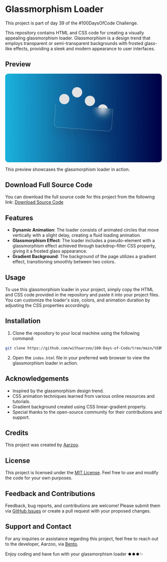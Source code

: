 # Glassmorphism Loader

This project is part of day 39 of the #100DaysOfCode Challenge.

This repository contains HTML and CSS code for creating a visually appealing glassmorphism loader. Glassmorphism is a design trend that employs transparent or semi-transparent backgrounds with frosted glass-like effects, providing a sleek and modern appearance to user interfaces.

## Preview

<div style="display: flex; align-items: center; justify-content: center; width: 100%; border-radius: 0.6rem;">
    <img src="preview.gif" alt="preview GIF" width="100%" height="100%" style="overflow: none; border-radius: inherit;"/>
</div>

This preview showcases the glassmorphism loader in action.

## Download Full Source Code

You can download the full source code for this project from the following link: [Download Source Code](https://t.me/CodeWithAarzoo)

## Features

- **Dynamic Animation**: The loader consists of animated circles that move vertically with a slight delay, creating a fluid loading animation.
- **Glassmorphism Effect**: The loader includes a pseudo-element with a glassmorphism effect achieved through backdrop-filter CSS property, giving it a frosted glass appearance.
- **Gradient Background**: The background of the page utilizes a gradient effect, transitioning smoothly between two colors.

## Usage

To use this glassmorphism loader in your project, simply copy the HTML and CSS code provided in the repository and paste it into your project files. You can customize the loader's size, colors, and animation duration by adjusting the CSS properties accordingly.

## Installation

1. Clone the repository to your local machine using the following command:

```bash
git clone https://github.com/withaarzoo/100-Days-of-Code/tree/main/%5B%20Day%2039%20%5D%20-%20Glassmorphism%20Loader.git
```

2. Open the `index.html` file in your preferred web browser to view the glassmorphism loader in action.

## Acknowledgements

- Inspired by the glassmorphism design trend.
- CSS animation techniques learned from various online resources and tutorials.
- Gradient background created using CSS linear-gradient property.
- Special thanks to the open-source community for their contributions and support.

## Credits

This project was created by [Aarzoo](https://x.com/withaarzoo).

## License

This project is licensed under the [MIT License](LICENSE). Feel free to use and modify the code for your own purposes.

## Feedback and Contributions

Feedback, bug reports, and contributions are welcome! Please submit them via [GitHub Issues](https://github.com/withaarzoo/100-Days-of-Code/tree/main/%5B%20Day%2036%20%5D%20-%20Animated%20Compress%20File%20Button/issues) or create a pull request with your proposed changes.

## Support and Contact

For any inquiries or assistance regarding this project, feel free to reach out to the developer, Aarzoo, via [Bento](https://bento.me/withaarzoo).

Enjoy coding and have fun with your glassmorphism loader ⏺️⏺️⏺️✨
